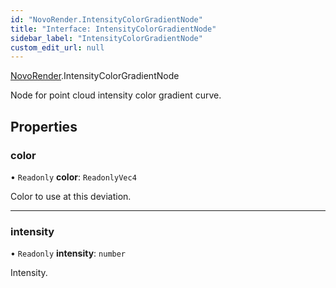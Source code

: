 ```yaml
---
id: "NovoRender.IntensityColorGradientNode"
title: "Interface: IntensityColorGradientNode"
sidebar_label: "IntensityColorGradientNode"
custom_edit_url: null
---
```


[NovoRender](../namespaces/NovoRender.md).IntensityColorGradientNode

Node for point cloud intensity color gradient curve.

## Properties

### color

• `Readonly` **color**: `ReadonlyVec4`

Color to use at this deviation.

___

### intensity

• `Readonly` **intensity**: `number`

Intensity.
